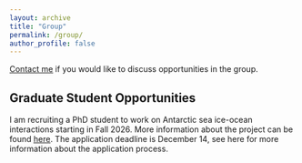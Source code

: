 ```yaml
---
layout: archive
title: "Group"
permalink: /group/
author_profile: false
---
```


<u><a href="mailto:Channing.Prend@ed.ac.uk">Contact me</a></u> if you would like to discuss opportunities in the group.

## Graduate Student Opportunities
I am recruiting a PhD student to work on Antarctic sea ice-ocean interactions starting in Fall 2026. More information about the project can be found <u><a href="https://e5-dtp.ed.ac.uk/project?item=1797">here</a></u>. The application deadline is December 14, see here for more information about the application process.   
